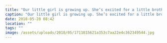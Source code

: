 ```yaml
---
title: "Our little girl is growing up. She’s excited for a little brother or sister."
caption: "Our little girl is growing up. She’s excited for a little brother or sister."
date: 2018-05-28 08:42
location: ""
tags: ""
image: /assets/uploads/2018/05/1711815621a353c7aa22e4c362349544.jpg
---
```

